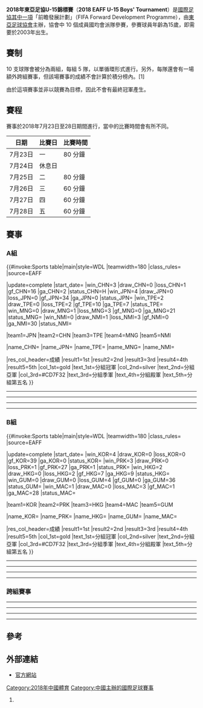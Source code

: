 **2018年東亞足協U-15錦標賽**（**2018 EAFF U-15 Boys' Tournament**）是[國際足協其中一項](https://zh.wikipedia.org/wiki/國際足球聯合會 "wikilink")「前瞻發展計劃」（FIFA Forward Development Programme），由[東亞足球協會](../Page/東亞足球協會.md "wikilink")主辦，協會中 10 個成員國均會派隊參賽，參賽球員年齡為15歲，即需要於2003年出生。

## 賽制

10 支球隊會被分為兩組，每組 5 隊，以單循環形式進行。另外，每隊還會有一場額外跨組賽事，但該場賽事的成績不會計算於積分榜內。\[1\]

由於這項賽事並非以競賽為目標，因此不會有最終冠軍產生。

## 賽程

賽事於2018年7月23日至28日期間進行，當中的比賽時間會有所不同。

| 日期    | 比賽日 | 比賽時間  |
| ----- | --- | ----- |
| 7月23日 | 一   | 80 分鐘 |
| 7月24日 | 休息日 |       |
| 7月25日 | 二   | 80 分鐘 |
| 7月26日 | 三   | 60 分鐘 |
| 7月27日 | 四   | 60 分鐘 |
| 7月28日 | 五   | 60 分鐘 |

## 賽事

### A組

{{\#invoke:Sports table|main|style=WDL |teamwidth=180 |class_rules= |source=EAFF

|update=complete |start_date= |win_CHN=3 |draw_CHN=0 |loss_CHN=1 |gf_CHN=16 |ga_CHN=2 |status_CHN=H |win_JPN=4 |draw_JPN=0 |loss_JPN=0 |gf_JPN=34 |ga_JPN=0 |status_JPN= |win_TPE=2 |draw_TPE=0 |loss_TPE=2 |gf_TPE=10 |ga_TPE=7 |status_TPE= |win_MNG=0 |draw_MNG=1 |loss_MNG=3 |gf_MNG=0 |ga_MNG=21 |status_MNG= |win_NMI=0 |draw_NMI=1 |loss_NMI=3 |gf_NMI=0 |ga_NMI=30 |status_NMI=

|team1=JPN |team2=CHN |team3=TPE |team4=MNG |team5=NMI

|name_CHN= |name_JPN= |name_TPE= |name_MNG= |name_NMI=

|res_col_header=成績 |result1=1st |result2=2nd |result3=3rd |result4=4th |result5=5th |col_1st=gold |text_1st=分組冠軍 |col_2nd=silver |text_2nd=分組亞軍 |col_3rd=\#CD7F32 |text_3rd=分組季軍 |text_4th=分組殿軍 |text_5th=分組第五名 }}

-----

-----

-----

-----

### B組

{{\#invoke:Sports table|main|style=WDL |teamwidth=180 |class_rules= |source=EAFF

|update=complete |start_date= |win_KOR=4 |draw_KOR=0 |loss_KOR=0 |gf_KOR=39 |ga_KOR=0 |status_KOR= |win_PRK=3 |draw_PRK=0 |loss_PRK=1 |gf_PRK=27 |ga_PRK=1 |status_PRK= |win_HKG=2 |draw_HKG=0 |loss_HKG=2 |gf_HKG=7 |ga_HKG=9 |status_HKG= |win_GUM=0 |draw_GUM=0 |loss_GUM=4 |gf_GUM=0 |ga_GUM=36 |status_GUM= |win_MAC=1 |draw_MAC=0 |loss_MAC=3 |gf_MAC=1 |ga_MAC=28 |status_MAC=

|team1=KOR |team2=PRK |team3=HKG |team4=MAC |team5=GUM

|name_KOR= |name_PRK= |name_HKG= |name_GUM= |name_MAC=

|res_col_header=成績 |result1=1st |result2=2nd |result3=3rd |result4=4th |result5=5th |col_1st=gold |text_1st=分組冠軍 |col_2nd=silver |text_2nd=分組亞軍 |col_3rd=\#CD7F32 |text_3rd=分組季軍 |text_4th=分組殿軍 |text_5th=分組第五名 }}

-----

-----

-----

-----

### 跨組賽事

-----

-----

-----

-----

## 參考

## 外部連結

  - [官方網站](https://eaff.com/competitions/eaff2018u15/index.html)

[Category:2018年中國體育](https://zh.wikipedia.org/wiki/Category:2018年中國體育 "wikilink") [Category:中國主辦的國際足球賽事](https://zh.wikipedia.org/wiki/Category:中國主辦的國際足球賽事 "wikilink")

1.